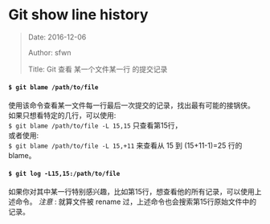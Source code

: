 # Git show line history

> Date: 2016-12-06
>
> Author: sfwn
>
> Title: Git 查看 某一个文件某一行 的提交记录

#### `$ git blame /path/to/file`

使用该命令查看某一文件每一行最后一次提交的记录，找出最有可能的接锅侠。
如果只想看特定的几行，可以使用:  
`$ git blame /path/to/file -L 15,15` 只查看第15行，  
或者使用:  
`$ git blame /path/to/file -L 15,+11` 来查看从 15 到 (15+11-1)=25 行的 blame。

#### `$ git log -L15,15:/path/to/file`

如果你对其中某一行特别感兴趣，比如第15行，想查看他的所有记录，可以使用上述命令。
_注意_ : 就算文件被 rename 过，上述命令也会搜索第15行原始文件中的记录。
